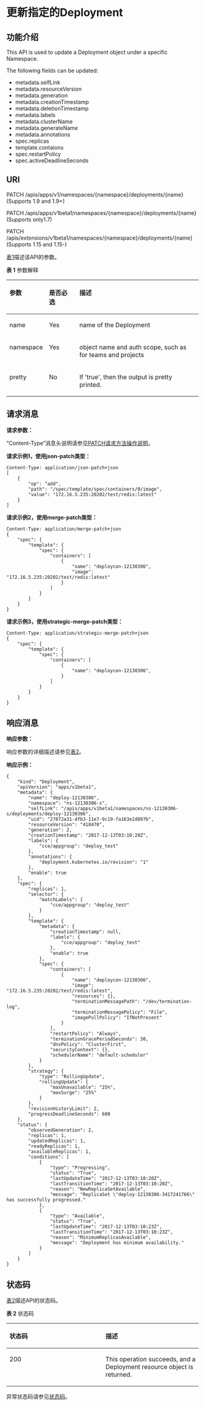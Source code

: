 # 更新指定的Deployment<a name="cce_02_0129"></a>

## 功能介绍<a name="section59866645"></a>

This API is used to update a Deployment object under a specific Namespace.

The following fields can be updated:

-   metadata.selfLink
-   metadata.resourceVersion
-   metadata.generation
-   metadata.creationTimestamp
-   metadata.deletionTimestamp
-   metadata.labels
-   metadata.clusterName
-   metadata.generateName
-   metadata.annotations
-   spec.replicas
-   template.contaions
-   spec.restartPolicy
-   spec.activeDeadlineSeconds

## URI<a name="section1928895"></a>

PATCH /apis/apps/v1/namespaces/\{namespace\}/deployments/\{name\} \(Supports 1.9 and 1.9+\)

PATCH /apis/apps/v1beta1/namespaces/\{namespace\}/deployments/\{name\} \(Supports only1.7\)

PATCH /apis/extensions/v1beta1/namespaces/\{namespace\}/deployments/\{name\} \(Supports 1.15 and 1.15-\)

[表1](#d0e36967)描述该API的参数。

**表 1**  参数解释

<a name="d0e36967"></a>
<table><thead align="left"><tr id="row62299817"><th class="cellrowborder" valign="top" width="17.348265173482652%" id="mcps1.2.4.1.1"><p id="p65652297517"><a name="p65652297517"></a><a name="p65652297517"></a>参数</p>
</th>
<th class="cellrowborder" valign="top" width="16.328367163283673%" id="mcps1.2.4.1.2"><p id="p165661629135114"><a name="p165661629135114"></a><a name="p165661629135114"></a>是否必选</p>
</th>
<th class="cellrowborder" valign="top" width="66.32336766323368%" id="mcps1.2.4.1.3"><p id="p14567629115114"><a name="p14567629115114"></a><a name="p14567629115114"></a>描述</p>
</th>
</tr>
</thead>
<tbody><tr id="row28278868"><td class="cellrowborder" valign="top" width="17.348265173482652%" headers="mcps1.2.4.1.1 "><p id="p8886982"><a name="p8886982"></a><a name="p8886982"></a>name</p>
</td>
<td class="cellrowborder" valign="top" width="16.328367163283673%" headers="mcps1.2.4.1.2 "><p id="p48756965"><a name="p48756965"></a><a name="p48756965"></a>Yes</p>
</td>
<td class="cellrowborder" valign="top" width="66.32336766323368%" headers="mcps1.2.4.1.3 "><p id="p57000088"><a name="p57000088"></a><a name="p57000088"></a>name of the Deployment</p>
</td>
</tr>
<tr id="row43238749"><td class="cellrowborder" valign="top" width="17.348265173482652%" headers="mcps1.2.4.1.1 "><p id="p12677770"><a name="p12677770"></a><a name="p12677770"></a>namespace</p>
</td>
<td class="cellrowborder" valign="top" width="16.328367163283673%" headers="mcps1.2.4.1.2 "><p id="p20266431"><a name="p20266431"></a><a name="p20266431"></a>Yes</p>
</td>
<td class="cellrowborder" valign="top" width="66.32336766323368%" headers="mcps1.2.4.1.3 "><p id="p30968229"><a name="p30968229"></a><a name="p30968229"></a>object name and auth scope, such as for teams and projects</p>
</td>
</tr>
<tr id="row10278610"><td class="cellrowborder" valign="top" width="17.348265173482652%" headers="mcps1.2.4.1.1 "><p id="p27261059"><a name="p27261059"></a><a name="p27261059"></a>pretty</p>
</td>
<td class="cellrowborder" valign="top" width="16.328367163283673%" headers="mcps1.2.4.1.2 "><p id="p60662202"><a name="p60662202"></a><a name="p60662202"></a>No</p>
</td>
<td class="cellrowborder" valign="top" width="66.32336766323368%" headers="mcps1.2.4.1.3 "><p id="p14691292"><a name="p14691292"></a><a name="p14691292"></a>If 'true', then the output is pretty printed.</p>
</td>
</tr>
</tbody>
</table>

## 请求消息<a name="section17360061"></a>

**请求参数：**

“Content-Type“消息头说明请参见[PATCH请求方法操作说明](PATCH请求方法操作说明.md)。

**请求示例1，使用json-patch类型：**

```
Content-Type: application/json-patch+json
[
    {
        "op": "add",
        "path": "/spec/template/spec/containers/0/image",
        "value": "172.16.5.235:20202/test/redis:latest"
    }
]
```

**请求示例2，使用merge-patch类型：**

```
Content-Type: application/merge-patch+json
{
    "spec": {
        "template": {
            "spec": {
                "containers": [
                    {
                        "name": "deploycon-12130306",
                        "image": "172.16.5.235:20202/test/redis:latest"
                    }
                ]
            }
        }
    }
}
```

**请求示例3，使用strategic-merge-patch类型：**

```
Content-Type: application/strategic-merge-patch+json
{
    "spec": {
        "template": {
            "spec": {
                "containers": [
                    {
                        "name": "deploycon-12130306",
                    }
                ]
            }
        }
    }
}
```

## 响应消息<a name="section22022822"></a>

**响应参数：**

响应参数的详细描述请参见[表2](创建Deployment.md#table12862324102610)。

**响应示例：**

```
{
    "kind": "Deployment",
    "apiVersion": "apps/v1beta1",
    "metadata": {
        "name": "deploy-12130306",
        "namespace": "ns-12130306-s",
        "selfLink": "/apis/apps/v1beta1/namespaces/ns-12130306-s/deployments/deploy-12130306",
        "uid": "27072a31-dfb3-11e7-9c19-fa163e2d897b",
        "resourceVersion": "418470",
        "generation": 2,
        "creationTimestamp": "2017-12-13T03:10:20Z",
        "labels": {
            "cce/appgroup": "deploy_test"
        },
        "annotations": {
            "deployment.kubernetes.io/revision": "1"
        },
        "enable": true
    },
    "spec": {
        "replicas": 1,
        "selector": {
            "matchLabels": {
                "cce/appgroup": "deploy_test"
            }
        },
        "template": {
            "metadata": {
                "creationTimestamp": null,
                "labels": {
                    "cce/appgroup": "deploy_test"
                },
                "enable": true
            },
            "spec": {
                "containers": [
                    {
                        "name": "deploycon-12130306",
                        "image": "172.16.5.235:20202/test/redis:latest",
                        "resources": {},
                        "terminationMessagePath": "/dev/termination-log",
                        "terminationMessagePolicy": "File",
                        "imagePullPolicy": "IfNotPresent"
                    }
                ],
                "restartPolicy": "Always",
                "terminationGracePeriodSeconds": 30,
                "dnsPolicy": "ClusterFirst",
                "securityContext": {},
                "schedulerName": "default-scheduler"
            }
        },
        "strategy": {
            "type": "RollingUpdate",
            "rollingUpdate": {
                "maxUnavailable": "25%",
                "maxSurge": "25%"
            }
        },
        "revisionHistoryLimit": 2,
        "progressDeadlineSeconds": 600
    },
    "status": {
        "observedGeneration": 2,
        "replicas": 1,
        "updatedReplicas": 1,
        "readyReplicas": 1,
        "availableReplicas": 1,
        "conditions": [
            {
                "type": "Progressing",
                "status": "True",
                "lastUpdateTime": "2017-12-13T03:10:20Z",
                "lastTransitionTime": "2017-12-13T03:10:20Z",
                "reason": "NewReplicaSetAvailable",
                "message": "ReplicaSet \"deploy-12130306-3417241766\" has successfully progressed."
            },
            {
                "type": "Available",
                "status": "True",
                "lastUpdateTime": "2017-12-13T03:10:23Z",
                "lastTransitionTime": "2017-12-13T03:10:23Z",
                "reason": "MinimumReplicasAvailable",
                "message": "Deployment has minimum availability."
            }
        ]
    }
}
```

## 状态码<a name="section63987677"></a>

[表2](#d0e37060)描述API的状态码。

**表 2**  状态码

<a name="d0e37060"></a>
<table><thead align="left"><tr id="row44413743"><th class="cellrowborder" valign="top" width="50%" id="mcps1.2.3.1.1"><p id="p40743437"><a name="p40743437"></a><a name="p40743437"></a>状态码</p>
</th>
<th class="cellrowborder" valign="top" width="50%" id="mcps1.2.3.1.2"><p id="p11884140"><a name="p11884140"></a><a name="p11884140"></a>描述</p>
</th>
</tr>
</thead>
<tbody><tr id="row23091316"><td class="cellrowborder" valign="top" width="50%" headers="mcps1.2.3.1.1 "><p id="p58457292"><a name="p58457292"></a><a name="p58457292"></a>200</p>
</td>
<td class="cellrowborder" valign="top" width="50%" headers="mcps1.2.3.1.2 "><p id="p37420188"><a name="p37420188"></a><a name="p37420188"></a>This operation succeeds, and a Deployment resource object is returned.</p>
</td>
</tr>
</tbody>
</table>

异常状态码请参见[状态码](状态码.md)。

